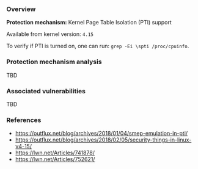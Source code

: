 
### Overview

**Protection mechanism:** Kernel Page Table Isolation (PTI) support

Available from kernel version: `4.15`

To verify if PTI is turned on, one can run: `grep -Ei \spti /proc/cpuinfo`.


### Protection mechanism analysis

TBD

### Associated vulnerabilities

TBD

### References

* https://outflux.net/blog/archives/2018/01/04/smep-emulation-in-pti/
* https://outflux.net/blog/archives/2018/02/05/security-things-in-linux-v4-15/
* https://lwn.net/Articles/741878/
* https://lwn.net/Articles/752621/
